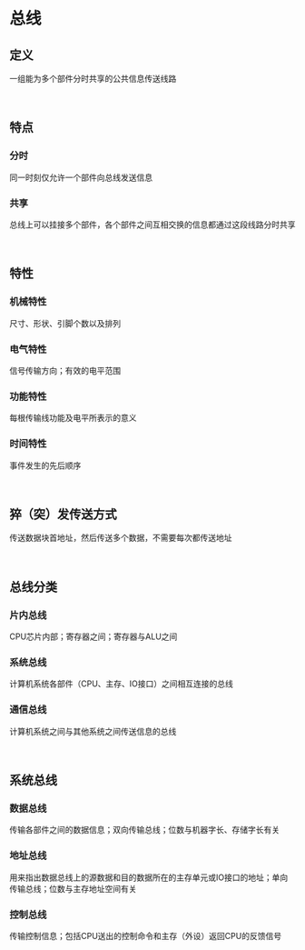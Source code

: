 # 总线

## 定义
一组能为多个部件分时共享的公共信息传送线路

</br>

## 特点
### 分时
同一时刻仅允许一个部件向总线发送信息
### 共享
总线上可以挂接多个部件，各个部件之间互相交换的信息都通过这段线路分时共享

</br>

## 特性
### 机械特性
尺寸、形状、引脚个数以及排列
### 电气特性
信号传输方向；有效的电平范围
### 功能特性
每根传输线功能及电平所表示的意义
### 时间特性
事件发生的先后顺序

</br>

## 猝（突）发传送方式
传送数据块首地址，然后传送多个数据，不需要每次都传送地址

</br>

## 总线分类
### 片内总线
CPU芯片内部；寄存器之间；寄存器与ALU之间
### 系统总线
计算机系统各部件（CPU、主存、IO接口）之间相互连接的总线
### 通信总线
计算机系统之间与其他系统之间传送信息的总线

</br>


## 系统总线
### 数据总线
传输各部件之间的数据信息；双向传输总线；位数与机器字长、存储字长有关
### 地址总线
用来指出数据总线上的源数据和目的数据所在的主存单元或IO接口的地址；单向传输总线；位数与主存地址空间有关
### 控制总线
传输控制信息；包括CPU送出的控制命令和主存（外设）返回CPU的反馈信号